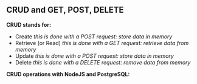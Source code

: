## CRUD and GET, POST, DELETE

**CRUD stands for:**  
* Create *this is done with a POST request: store data in memory*
* Retrieve (or Read) *this is done with a GET request: retrieve data from memory*
* Update *this is done with a POST request: store data in memory*
* Delete *this is done with a DELETE request: remove data from memory*

**CRUD operations with NodeJS and PostgreSQL:**  


